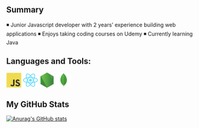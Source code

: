 

<h2 align="left">Summary</h2>
◾ Junior Javascript developer with 2 years’ experience building web applications ◾ Enjoys taking coding courses on Udemy ◾ Currently learning Java 


<h2 align="left">Languages and Tools:</h2>
<div align="left" > 
  <img src="https://github.com/devicons/devicon/blob/master/icons/javascript/javascript-original.svg" alt="Javascript" width="40" height="40"/> 
  <img src="https://github.com/devicons/devicon/blob/master/icons/react/react-original.svg" alt="React" width="40" height="40"/> 
  <img src="https://github.com/devicons/devicon/blob/master/icons/nodejs/nodejs-original.svg" alt="Node" width="40" height="40"/> 
  <img src="https://github.com/devicons/devicon/blob/master/icons/mongodb/mongodb-original.svg" alt="MongoDB" width="40" height="40"/> 
</div>


<h2>My GitHub Stats</h2>

[![Anurag's GitHub stats](https://github-readme-stats.vercel.app/api?username=turnerBenjamin)](https://github.com/anuraghazra/github-readme-stats)


